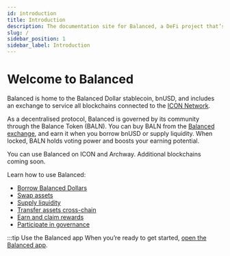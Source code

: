 ```yaml
---
id: introduction
title: Introduction
description: The documentation site for Balanced, a DeFi project that’s home to the Balanced Dollar stablecoin (bnUSD), and includes an exchange to service all blockchains connected to the ICON Network.
slug: /
sidebar_position: 1
sidebar_label: Introduction
---
```


# Welcome to Balanced
<p></p>

Balanced is home to the Balanced Dollar stablecoin, bnUSD, and includes an exchange to service all blockchains connected to the [ICON Network](https://whyicx.com).

As a decentralised protocol, Balanced is governed by its community through the Balance Token (BALN). You can buy BALN from the [Balanced exchange](https://app.balanced.network/trade/bnUSD_BALN), and earn it when you borrow bnUSD or supply liquidity. When locked, BALN holds voting power and boosts your earning potential.

You can use Balanced on ICON and Archway. Additional blockchains coming soon.

Learn how to use Balanced:

- [Borrow Balanced Dollars](/borrow-bnusd)
- [Swap assets](/swap-assets)
- [Supply liquidity](/supply-liquidity)
- [Transfer assets cross-chain](/transfer-cross-chain)
- [Earn and claim rewards](/claim-rewards)
- [Participate in governance](/participate-governance)

:::tip Use the Balanced app
When you’re ready to get started, [open the Balanced app](https://app.balanced.network/).